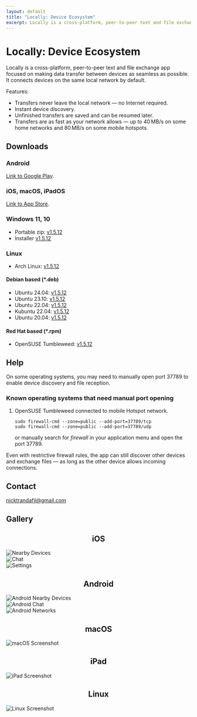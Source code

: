 ```yaml
---
layout: default
title: "Locally: Device Ecosystem"
excerpt: Locally is a cross-platform, peer-to-peer text and file exchange app focused on making data transfer between devices as seamless as possible.
---
```


# Locally: Device Ecosystem

Locally is a cross-platform, peer-to-peer text and file exchange app focused on making data transfer between devices as seamless as possible. It connects devices on the same local network by default.

Features:
* Transfers never leave the local network — no Internet required.
* Instant device discovery.
* Unfinished transfers are saved and can be resumed later.
* Transfers are as fast as your network allows — up to 40 MB/s on some home networks and 80 MB/s on some mobile hotspots.

## Downloads

### Android

[Link to Google Play](https://play.google.com/store/apps/details?id=com.trand.locally).

### iOS, macOS, iPadOS

[Link to App Store](https://apps.apple.com/us/app/send-locally/id6475152818).

### Windows 11, 10

* Portable zip: <a href="/other/Locally-Portable-1.5.12-x64.zip">v1.5.12</a>
* Installer <a href="/other/Locally-Installer-1.5.12-x64.exe">v1.5.12</a>

### Linux

* Arch Linux: <a href="/other/archlinux-locally-1.5.12-1-x86_64.pkg.tar.zst">v1.5.12</a>

#### Debian based (*.deb)

* Ubuntu 24.04: <a href="/other/ubuntu_24.04_locally_1.5.12_amd64.deb">v1.5.12</a>
* Ubuntu 23.10: <a href="/other/ubuntu_24.04_locally_1.5.12_amd64.deb">v1.5.12</a>
* Ubuntu 22.04: <a href="/other/ubuntu_22.04_locally_1.5.12_amd64.deb">v1.5.12</a>
* Kubuntu 22.04: <a href="/other/ubuntu_22.04_locally_1.5.12_amd64.deb">v1.5.12</a>
* Ubuntu 20.04: <a href="/other/ubuntu_20.04_locally_1.5.12_amd64.deb">v1.5.12</a>

#### Red Hat based (*.rpm)

* OpenSUSE Tumbleweed: <a href="/other/opensuse-tumbleweed-locally-1.5.12-1.x86_64.rpm">v1.5.12</a>

## Help

On some operating systems, you may need to manually open port 37789 to enable device discovery and file reception.

### Known operating systems that need manual port opening

1. OpenSUSE Tumbleweed connected to mobile Hotspot network.

    ```
    sudo firewall-cmd --zone=public --add-port=37789/tcp
    sudo firewall-cmd --zone=public --add-port=37789/udp
    ```

    or manually search for _firewall_ in your application menu and open the port 37789.

Even with restrictive firewall rules, the app can still discover other devices and exchange files — as long as the other device allows incoming connections.

## Contact

<p><a href="mailto:nicktrandafil@gmail.com">nicktrandafil@gmail.com</a></p>

## Gallery

<!-- iOS Screenshots Section -->
<h2 style="text-align: center;">iOS</h2>
<div class="screenshot-row">
  <div class="phone-frame">
    <img src="/assets/images/ios_nearby_devices.png" alt="Nearby Devices">
  </div>
  <div class="phone-frame">
    <img src="/assets/images/ios_chat.png" alt="Chat">
  </div>
  <div class="phone-frame">
    <img src="/assets/images/ios_settings.png" alt="Settings">
  </div>
</div>


<!-- Android Screenshots Section -->
<h2 style="text-align: center;">Android</h2>
<div class="screenshot-row">
  <div class="phone-frame">
    <img src="/assets/images/android_nearby_devices.jpg" alt="Android Nearby Devices">
  </div>
  <div class="phone-frame">
    <img src="/assets/images/android_chat.jpg" alt="Android Chat">
  </div>
  <div class="phone-frame">
    <img src="/assets/images/android_networks.jpg" alt="Android Networks">
  </div>
</div>


<!-- macOS Screenshot Section -->
<h2 style="text-align: center;">macOS</h2>
<div class="screenshot-row">
  <div class="phone-frame">
    <img src="/assets/images/macos.png" alt="macOS Screenshot">
  </div>
</div>


<!-- iPad Screenshot Section -->
<h2 style="text-align: center;">iPad</h2>
<div class="screenshot-row">
  <div class="phone-frame">
    <img src="/assets/images/ipad.png" alt="iPad Screenshot">
  </div>
</div>

<!-- Linux Screenshot Section -->
<h2 style="text-align: center;">Linux</h2>
<div class="screenshot-row">
  <div class="phone-frame">
    <img src="/assets/images/linux.png" alt="Linux Screenshot">
  </div>
</div>

